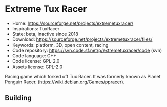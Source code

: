 # Extreme Tux Racer

- Home: https://sourceforge.net/projects/extremetuxracer/
- Inspirations: TuxRacer
- State: beta, inactive since 2018
- Download: https://sourceforge.net/projects/extremetuxracer/files/
- Keywords: platform, 3D, open content, racing
- Code repository: https://svn.code.sf.net/p/extremetuxracer/code (svn)
- Code language: C++
- Code license: GPL-2.0
- Assets license: GPL-2.0

Racing game which forked off Tux Racer.
It was formerly known as Planet Penguin Racer. (https://wiki.debian.org/Games/ppracer).

## Building
